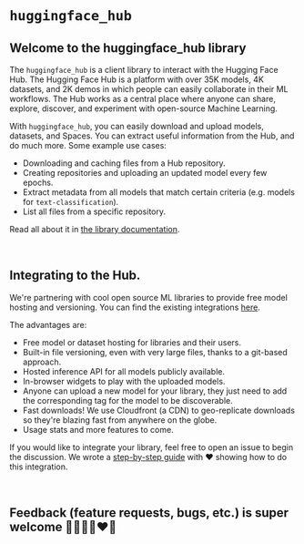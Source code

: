 # `huggingface_hub`


## Welcome to the huggingface_hub library


The `huggingface_hub` is a client library to interact with the Hugging Face Hub. The Hugging Face Hub is a platform with over 35K models, 4K datasets, and 2K demos in which people can easily collaborate in their ML workflows. The Hub works as a central place where anyone can share, explore, discover, and experiment with open-source Machine Learning.

With `huggingface_hub`, you can easily download and upload models, datasets, and Spaces. You can extract useful information from the Hub, and do much more. Some example use cases:
* Downloading and caching files from a Hub repository.
* Creating repositories and uploading an updated model every few epochs.
* Extract metadata from all models that match certain criteria (e.g. models for `text-classification`).
* List all files from a specific repository.

Read all about it in [the library documentation](https://huggingface.co/docs/huggingface_hub).

<br>

## Integrating to the Hub.

We're partnering with cool open source ML libraries to provide free model hosting and versioning. You can find the existing integrations [here](https://huggingface.co/docs/hub/libraries).

The advantages are:

- Free model or dataset hosting for libraries and their users.
- Built-in file versioning, even with very large files, thanks to a git-based approach.
- Hosted inference API for all models publicly available.
- In-browser widgets to play with the uploaded models.
- Anyone can upload a new model for your library, they just need to add the corresponding tag for the model to be discoverable.
- Fast downloads! We use Cloudfront (a CDN) to geo-replicate downloads so they're blazing fast from anywhere on the globe.
- Usage stats and more features to come.

If you would like to integrate your library, feel free to open an issue to begin the discussion. We wrote a [step-by-step guide](https://huggingface.co/docs/hub/adding-a-library) with ❤️ showing how to do this integration.

<br>

## Feedback (feature requests, bugs, etc.) is super welcome 💙💚💛💜♥️🧡
